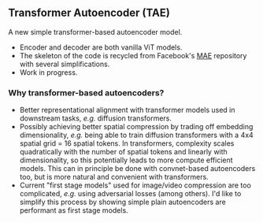 ## Transformer Autoencoder (TAE)

A new simple transformer-based autoencoder model.

- Encoder and decoder are both vanilla ViT models.
- The skeleton of the code is recycled from Facebook's [MAE](https://github.com/facebookresearch/mae) repository with several simplifications.
- Work in progress.

### Why transformer-based autoencoders?

- Better representational alignment with transformer models used in downstream tasks, *e.g.* diffusion transformers.
- Possibly achieving better spatial compression by trading off embedding dimensionality, *e.g.* being able to train diffusion transformers with a 4x4 spatial grid = 16 spatial tokens. In transformers, complexity scales quadratically with the number of spatial tokens and linearly with dimensionality, so this potentially leads to more compute efficient models. This can in principle be done with convnet-based autoencoders too, but is more natural and convenient with transformers.
- Current "first stage models" used for image/video compression are too complicated, *e.g.* using adversarial losses (among others). I'd like to simplify this process by showing simple plain autoencoders are performant as first stage models.